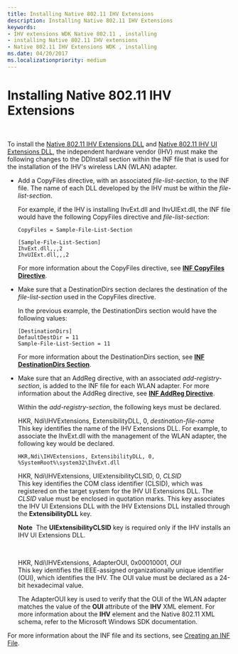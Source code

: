 ```yaml
---
title: Installing Native 802.11 IHV Extensions
description: Installing Native 802.11 IHV Extensions
keywords:
- IHV extensions WDK Native 802.11 , installing
- installing Native 802.11 IHV extensions
- Native 802.11 IHV Extensions WDK , installing
ms.date: 04/20/2017
ms.localizationpriority: medium
---
```


# Installing Native 802.11 IHV Extensions




 

To install the [Native 802.11 IHV Extensions DLL](native-802-11-ihv-extensions-dll4.md) and [Native 802.11 IHV UI Extensions DLL](native-802-11-ihv-ui-extensions-dll2.md), the independent hardware vendor (IHV) must make the following changes to the DDInstall section within the INF file that is used for the installation of the IHV's wireless LAN (WLAN) adapter.

-   Add a CopyFiles directive, with an associated *file-list-section*, to the INF file. The name of each DLL developed by the IHV must be within the *file-list-section*.

    For example, if the IHV is installing IhvExt.dll and IhvUIExt.dll, the INF file would have the following CopyFiles directive and *file-list-section*:

    ```
    CopyFiles = Sample-File-List-Section

    [Sample-File-List-Section]
    IhvExt.dll,,,2
    IhvUIExt.dll,,,2
    ```

    For more information about the CopyFiles directive, see [**INF CopyFiles Directive**](../install/inf-copyfiles-directive.md).

-   Make sure that a DestinationDirs section declares the destination of the *file-list-section* used in the CopyFiles directive.

    In the previous example, the DestinationDirs section would have the following values:

    ```
    [DestinationDirs]
    DefaultDestDir = 11
    Sample-File-List-Section = 11
    ```

    For more information about the DestinationDirs section, see [**INF DestinationDirs Section**](../install/inf-destinationdirs-section.md).

-   Make sure that an AddReg directive, with an associated *add-registry-section*, is added to the INF file for each WLAN adapter. For more information about the AddReg directive, see [**INF AddReg Directive**](../install/inf-addreg-directive.md).

    Within the *add-registry-section*, the following keys must be declared.

    <a href="" id="hkr--ndi-ihvextensions--extensibilitydll--0----------destination-file-name"></a>HKR, Ndi\\IHVExtensions, ExtensibilityDLL, 0, *destination-file-name*  
    This key identifies the name of the IHV Extensions DLL. For example, to associate the IhvExt.dll with the management of the WLAN adapter, the following key would be declared.

    ```
    HKR,Ndi\IHVExtensions, ExtensibilityDLL, 0, %SystemRoot%\system32\IhvExt.dll
    ```

    <a href="" id="hkr--ndi-ihvextensions--uiextensibilityclsid--0----------clsid"></a>HKR, Ndi\\IHVExtensions, UIExtensibilityCLSID, 0, *CLSID*  
    This key identifies the COM class identifier (CLSID), which was registered on the target system for the IHV UI Extensions DLL. The *CLSID* value must be enclosed in quotation marks. This key associates the IHV UI Extensions DLL with the IHV Extensions DLL installed through the **ExtensibilityDLL** key.

    **Note**  The **UIExtensibilityCLSID** key is required only if the IHV installs an IHV UI Extensions DLL.

     

    <a href="" id="hkr--ndi-ihvextensions--adapteroui--0x00010001----------oui"></a>HKR, Ndi\\IHVExtensions, AdapterOUI, 0x00010001, *OUI*  
    This key identifies the IEEE-assigned organizationally unique identifier (OUI), which identifies the IHV. The OUI value must be declared as a 24-bit hexadecimal value.

    The AdapterOUI key is used to verify that the OUI of the WLAN adapter matches the value of the **OUI** attribute of the **IHV** XML element. For more information about the **IHV** element and the Native 802.11 XML schema, refer to the Microsoft Windows SDK documentation.

For more information about the INF file and its sections, see [Creating an INF File](../install/overview-of-inf-files.md).

 

 
